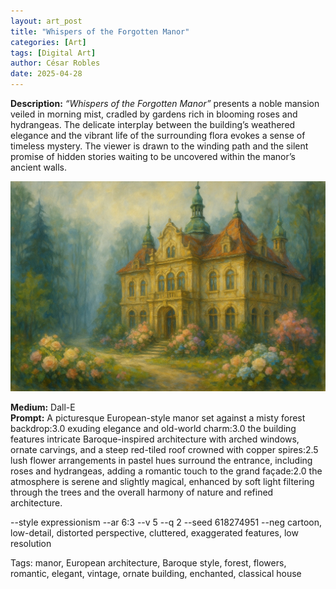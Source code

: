 ```yaml
---
layout: art_post
title: "Whispers of the Forgotten Manor"
categories: [Art]
tags: [Digital Art]
author: César Robles
date: 2025-04-28
---
```

**Description:** *“Whispers of the Forgotten Manor”* presents a noble mansion veiled in morning mist, cradled by gardens rich in blooming roses and hydrangeas. The delicate interplay between the building’s weathered elegance and the vibrant life of the surrounding flora evokes a sense of timeless mystery. The viewer is drawn to the winding path and the silent promise of hidden stories waiting to be uncovered within the manor’s ancient walls.

![Whispers of the Forgotten Manor](/imag/digital_art/whispers_of_the_forgotten_manor.jpg)

**Medium:** Dall-E\
**Prompt:** A picturesque European-style manor set against a misty forest backdrop:3.0 exuding elegance and old-world charm:3.0 the building features intricate Baroque-inspired architecture with arched windows, ornate carvings, and a steep red-tiled roof crowned with copper spires:2.5 lush flower arrangements in pastel hues surround the entrance, including roses and hydrangeas, adding a romantic touch to the grand façade:2.0 the atmosphere is serene and slightly magical, enhanced by soft light filtering through the trees and the overall harmony of nature and refined architecture.

--style expressionism --ar 6:3 --v 5 --q 2 --seed 618274951 --neg cartoon, low-detail, distorted perspective, cluttered, exaggerated features, low resolution

Tags: manor, European architecture, Baroque style, forest, flowers, romantic, elegant, vintage, ornate building, enchanted, classical house